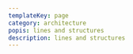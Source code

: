 ```yaml
---
templateKey: page
category: architecture
popis: lines and structures
description: lines and structures
---
```

